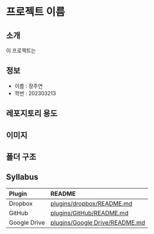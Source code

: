 # 프로젝트 이름

## 소개
이 프로젝트는 

## 정보
- 이름 : 장주연
- 학번 : 202303213

## 레포지토리 용도

## 이미지

## 폴더 구조

## Syllabus
|Plugin|README|
|:---|:---|
|Dropbox|[plugins/dropbox/README.md](#)|
|GitHub|[plugins/GitHub/README.md](#)|
|Google Drive|[plugins/Google Drive/README.md](#)|
